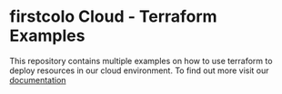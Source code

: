 # firstcolo Cloud - Terraform Examples

This repository contains multiple examples on how to use terraform to deploy resources in our cloud environment.
To find out more visit our [documentation](https://docs.cloud-fc.de)
